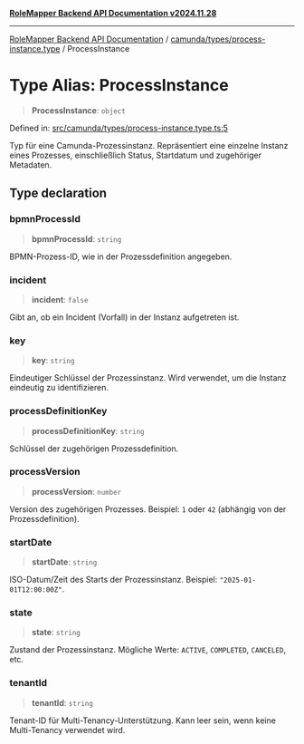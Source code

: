 [**RoleMapper Backend API Documentation v2024.11.28**](../../../../README.md)

***

[RoleMapper Backend API Documentation](../../../../modules.md) / [camunda/types/process-instance.type](../README.md) / ProcessInstance

# Type Alias: ProcessInstance

> **ProcessInstance**: `object`

Defined in: [src/camunda/types/process-instance.type.ts:5](https://github.com/FlowCraft-AG/RoleMapper/blob/c1dd70009b43cf6900b6bde6d6bd8b801c1074ab/backend/src/camunda/types/process-instance.type.ts#L5)

Typ für eine Camunda-Prozessinstanz.
Repräsentiert eine einzelne Instanz eines Prozesses, einschließlich Status, Startdatum und zugehöriger Metadaten.

## Type declaration

### bpmnProcessId

> **bpmnProcessId**: `string`

BPMN-Prozess-ID, wie in der Prozessdefinition angegeben.

### incident

> **incident**: `false`

Gibt an, ob ein Incident (Vorfall) in der Instanz aufgetreten ist.

### key

> **key**: `string`

Eindeutiger Schlüssel der Prozessinstanz.
Wird verwendet, um die Instanz eindeutig zu identifizieren.

### processDefinitionKey

> **processDefinitionKey**: `string`

Schlüssel der zugehörigen Prozessdefinition.

### processVersion

> **processVersion**: `number`

Version des zugehörigen Prozesses.
Beispiel: `1` oder `42` (abhängig von der Prozessdefinition).

### startDate

> **startDate**: `string`

ISO-Datum/Zeit des Starts der Prozessinstanz.
Beispiel: `"2025-01-01T12:00:00Z"`.

### state

> **state**: `string`

Zustand der Prozessinstanz.
Mögliche Werte: `ACTIVE`, `COMPLETED`, `CANCELED`, etc.

### tenantId

> **tenantId**: `string`

Tenant-ID für Multi-Tenancy-Unterstützung.
Kann leer sein, wenn keine Multi-Tenancy verwendet wird.
